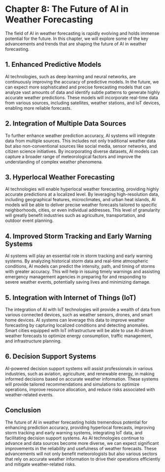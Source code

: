 Chapter 8: The Future of AI in Weather Forecasting
==================================================

The field of AI in weather forecasting is rapidly evolving and holds immense potential for the future. In this chapter, we will explore some of the key advancements and trends that are shaping the future of AI in weather forecasting.

**1. Enhanced Predictive Models**
---------------------------------

AI technologies, such as deep learning and neural networks, are continuously improving the accuracy of predictive models. In the future, we can expect more sophisticated and precise forecasting models that can analyze vast amounts of data and identify subtle patterns to generate highly accurate weather predictions. These models will incorporate real-time data from various sources, including satellites, weather stations, and IoT devices, enabling more reliable forecasts.

**2. Integration of Multiple Data Sources**
-------------------------------------------

To further enhance weather prediction accuracy, AI systems will integrate data from multiple sources. This includes not only traditional weather data but also non-conventional sources like social media, sensor networks, and citizen science initiatives. By incorporating diverse datasets, AI models can capture a broader range of meteorological factors and improve the understanding of complex weather phenomena.

**3. Hyperlocal Weather Forecasting**
-------------------------------------

AI technologies will enable hyperlocal weather forecasting, providing highly accurate predictions at a localized level. By leveraging high-resolution data, including geographical features, microclimates, and urban heat islands, AI models will be able to deliver precise weather forecasts tailored to specific neighborhoods, cities, or even individual addresses. This level of granularity will greatly benefit industries such as agriculture, transportation, and outdoor event planning.

**4. Improved Storm Tracking and Early Warning Systems**
--------------------------------------------------------

AI systems will play an essential role in storm tracking and early warning systems. By analyzing historical storm data and real-time atmospheric conditions, AI models can predict the intensity, path, and timing of storms with greater accuracy. This will help in issuing timely warnings and assisting emergency management agencies in preparing for and responding to severe weather events, potentially saving lives and minimizing damage.

**5. Integration with Internet of Things (IoT)**
------------------------------------------------

The integration of AI with IoT technologies will provide a wealth of data from various connected devices, such as weather sensors, drones, and smart home devices. AI systems can leverage this data to improve weather forecasting by capturing localized conditions and detecting anomalies. Smart cities equipped with IoT infrastructure will be able to use AI-driven weather forecasts to optimize energy consumption, traffic management, and infrastructure planning.

**6. Decision Support Systems**
-------------------------------

AI-powered decision support systems will assist professionals in various industries, such as aviation, agriculture, and renewable energy, in making informed decisions based on accurate weather information. These systems will provide tailored recommendations and simulations to optimize operations, improve resource allocation, and reduce risks associated with weather-related events.

**Conclusion**
--------------

The future of AI in weather forecasting holds tremendous potential for enhancing prediction accuracy, providing hyperlocal forecasts, improving storm tracking and early warning systems, integrating IoT data, and facilitating decision support systems. As AI technologies continue to advance and data sources become more diverse, we can expect significant improvements in the reliability and usefulness of weather forecasts. These advancements will not only benefit meteorologists but also various sectors that rely on accurate weather information to drive their operations efficiently and mitigate weather-related risks.
